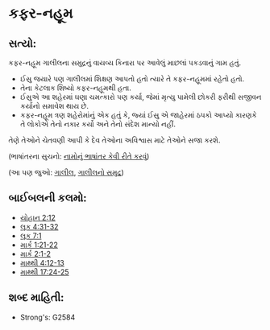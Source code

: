 # કફર-નહૂમ 

## સત્યો: 

કફર-નહૂમ ગાલીલના સમુદ્રનું વાયવ્ય કિનારા પર આવેલું માછલાં પકડવાનું ગામ હતું.

* ઈસુ જયારે પણ ગાલીલમાં શિક્ષણ આપતો હતો ત્યારે તે કફર-નહૂમમાં રહેતો હતો.
* તેના કેટલાક શિષ્યો કફર-નહૂમથી હતા.
* ઈસુએ આ શહેરમાં ઘણા ચમત્કારો પણ કર્યા, જેમાં મૃત્યુ પામેલી છોકરી ફરીથી સજીવન કર્યાનો સમાવેશ થાય છે.
* કફર-નહૂમ ત્રણ શહેરોમાંનું એક હતું કે, જ્યાં ઈસુ એ જાહેરમાં ઠપકો આપ્યો કારણકે તે લોકોએ તેનો નકાર કર્યો અને તેનો સંદેશ માન્યો નહીં.

તેણે તેઓને ચેતવણી આપી કે દેવ તેઓના અવિશ્વાસ માટે તેઓને સજા કરશે.

(ભાષાંતરના સુચનો: [નામોનું ભાષાંતર કેવી રીતે કરવું](rc://gu/ta/man/translate/translate-names))

(આ પણ જુઓ: [ગાલીલ](../names/galilee.md), [ગાલીલનો સમુદ્ર](../names/seaofgalilee.md))

## બાઈબલની કલમો: 

* [યોહાન 2:12](rc://gu/tn/help/jhn/02/12)
* [લૂક 4:31-32](rc://gu/tn/help/luk/04/31)
* [લૂક 7:1](rc://gu/tn/help/luk/07/01)
* [માર્ક 1:21-22](rc://gu/tn/help/mrk/01/21)
* [માર્ક 2:1-2](rc://gu/tn/help/mrk/02/01)
* [માથ્થી 4:12-13](rc://gu/tn/help/mat/04/12)
* [માથ્થી 17:24-25](rc://gu/tn/help/mat/17/24)

## શબ્દ માહિતી: 

* Strong's: G2584
